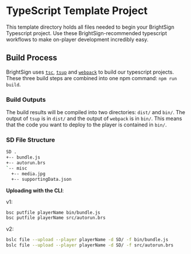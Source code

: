 # TypeScript Template Project

This template directory holds all files needed to begin your BrightSign Typescript project. Use these BrightSign-recommended typescript workflows to make on-player development incredibly easy.

## Build Process

BrightSign uses [`tsc`](https://www.npmjs.com/package/tsc), [`tsup`](https://www.npmjs.com/package/tsup) and [`webpack`](https://www.npmjs.com/package/webpack) to build our typescript projects. These three build steps are combined into one npm command: `npm run build`. 

### Build Outputs

The build results will be compiled into two directories: `dist/` and `bin/`. The output of `tsup` is in `dist/` and the output of `webpack` is in `bin/`. This means that the code you want to deploy to the player is contained in `bin/`. 

### SD File Structure

```bash
SD .
+-- bundle.js
+-- autorun.brs
`-- misc
  +-- media.jpg
  +-- supportingData.json
```

__Uploading with the CLI__:

v1:

```bash
bsc putfile playerName bin/bundle.js
bsc putfile playerName src/autorun.brs
```

v2:

```bash
bslc file --upload --player playerName -d SD/ -f bin/bundle.js
bslc file --upload --player playerName -d SD/ -f src/autorun.brs
```

